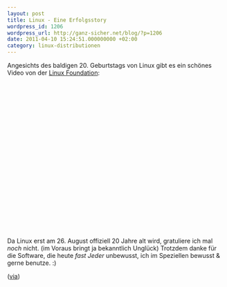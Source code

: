 ```yaml
---
layout: post
title: Linux - Eine Erfolgsstory
wordpress_id: 1206
wordpress_url: http://ganz-sicher.net/blog/?p=1206
date: 2011-04-10 15:24:51.000000000 +02:00
category: linux-distributionen
---
```

Angesichts des baldigen 20. Geburtstags von Linux gibt es ein schönes Video von der <a href="http://www.linuxfoundation.org/20th/">Linux Foundation</a>:

<object width="425" height="344">
  <param name="movie" value="http://www.youtube.com/v/5ocq6_3-nEw"></param>
  <param name="allowFullScreen" value="true"></param>
  <embed src="http://www.youtube.com/v/5ocq6_3-nEw"
  type="application/x-shockwave-flash" allowfullscreen="true"
  width="425" height="344"></embed>
</object>

Da Linux erst am 26. August offiziell 20 Jahre alt wird, gratuliere ich mal <em>noch</em> nicht. (im Voraus bringt ja bekanntlich Unglück)
Trotzdem danke für die Software, die heute <em>fast Jeder</em> unbewusst, ich im Speziellen bewusst &amp; gerne benutze. :)

(<a href="http://rockiger.com/de/blog/view/nur-ein-hobby-nix-professionelles">via</a>)
